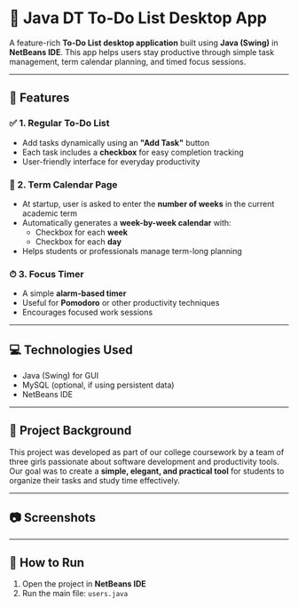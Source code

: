 # 📝 Java DT To-Do List Desktop App

A feature-rich **To-Do List desktop application** built using **Java (Swing)** in **NetBeans IDE**. This app helps users stay productive through simple task management, term calendar planning, and timed focus sessions.

---

## 📌 Features

### ✅ 1. **Regular To-Do List**
- Add tasks dynamically using an **"Add Task"** button
- Each task includes a **checkbox** for easy completion tracking
- User-friendly interface for everyday productivity

### 📅 2. **Term Calendar Page**
- At startup, user is asked to enter the **number of weeks** in the current academic term
- Automatically generates a **week-by-week calendar** with:
  - Checkbox for each **week**
  - Checkbox for each **day**
- Helps students or professionals manage term-long planning

### ⏱ 3. **Focus Timer**
- A simple **alarm-based timer**
- Useful for **Pomodoro** or other productivity techniques
- Encourages focused work sessions

---

## 💻 Technologies Used

- Java (Swing) for GUI
- MySQL (optional, if using persistent data)
- NetBeans IDE

---

## 🧠 Project Background

This project was developed as part of our college coursework by a team of three girls passionate about software development and productivity tools.  
Our goal was to create a **simple, elegant, and practical tool** for students to organize their tasks and study time effectively.

---

## 📷 Screenshots




---

## 🚀 How to Run

1. Open the project in **NetBeans IDE**
2. Run the main file: `users.java` 





